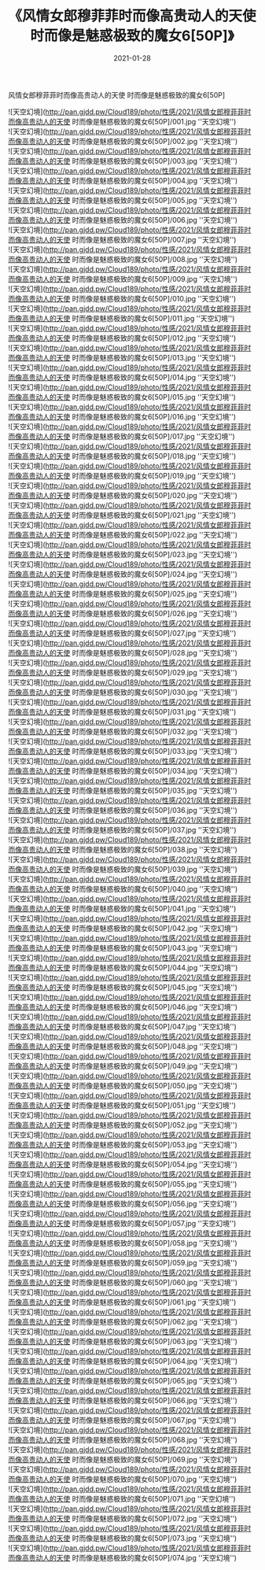 ﻿---
layout: post
title:  《风情女郎穆菲菲时而像高贵动人的天使 时而像是魅惑极致的魔女6[50P]》
date:   2021-01-28
img: http://pan.gjdd.pw/Cloud189/photo/性感/2021/风情女郎穆菲菲时而像高贵动人的天使 时而像是魅惑极致的魔女6[50P]/000.jpg
categories: [美女, 性感, 泳衣]
---

风情女郎穆菲菲时而像高贵动人的天使 时而像是魅惑极致的魔女6[50P]



![天空幻境](http://pan.gjdd.pw/Cloud189/photo/性感/2021/风情女郎穆菲菲时而像高贵动人的天使 时而像是魅惑极致的魔女6[50P]/001.jpg ''天空幻境'') <br>
![天空幻境](http://pan.gjdd.pw/Cloud189/photo/性感/2021/风情女郎穆菲菲时而像高贵动人的天使 时而像是魅惑极致的魔女6[50P]/002.jpg ''天空幻境'') <br>
![天空幻境](http://pan.gjdd.pw/Cloud189/photo/性感/2021/风情女郎穆菲菲时而像高贵动人的天使 时而像是魅惑极致的魔女6[50P]/003.jpg ''天空幻境'') <br>
![天空幻境](http://pan.gjdd.pw/Cloud189/photo/性感/2021/风情女郎穆菲菲时而像高贵动人的天使 时而像是魅惑极致的魔女6[50P]/004.jpg ''天空幻境'') <br>
![天空幻境](http://pan.gjdd.pw/Cloud189/photo/性感/2021/风情女郎穆菲菲时而像高贵动人的天使 时而像是魅惑极致的魔女6[50P]/005.jpg ''天空幻境'') <br>
![天空幻境](http://pan.gjdd.pw/Cloud189/photo/性感/2021/风情女郎穆菲菲时而像高贵动人的天使 时而像是魅惑极致的魔女6[50P]/006.jpg ''天空幻境'') <br>
![天空幻境](http://pan.gjdd.pw/Cloud189/photo/性感/2021/风情女郎穆菲菲时而像高贵动人的天使 时而像是魅惑极致的魔女6[50P]/007.jpg ''天空幻境'') <br>
![天空幻境](http://pan.gjdd.pw/Cloud189/photo/性感/2021/风情女郎穆菲菲时而像高贵动人的天使 时而像是魅惑极致的魔女6[50P]/008.jpg ''天空幻境'') <br>
![天空幻境](http://pan.gjdd.pw/Cloud189/photo/性感/2021/风情女郎穆菲菲时而像高贵动人的天使 时而像是魅惑极致的魔女6[50P]/009.jpg ''天空幻境'') <br>
![天空幻境](http://pan.gjdd.pw/Cloud189/photo/性感/2021/风情女郎穆菲菲时而像高贵动人的天使 时而像是魅惑极致的魔女6[50P]/010.jpg ''天空幻境'') <br>
![天空幻境](http://pan.gjdd.pw/Cloud189/photo/性感/2021/风情女郎穆菲菲时而像高贵动人的天使 时而像是魅惑极致的魔女6[50P]/011.jpg ''天空幻境'') <br>
![天空幻境](http://pan.gjdd.pw/Cloud189/photo/性感/2021/风情女郎穆菲菲时而像高贵动人的天使 时而像是魅惑极致的魔女6[50P]/012.jpg ''天空幻境'') <br>
![天空幻境](http://pan.gjdd.pw/Cloud189/photo/性感/2021/风情女郎穆菲菲时而像高贵动人的天使 时而像是魅惑极致的魔女6[50P]/013.jpg ''天空幻境'') <br>
![天空幻境](http://pan.gjdd.pw/Cloud189/photo/性感/2021/风情女郎穆菲菲时而像高贵动人的天使 时而像是魅惑极致的魔女6[50P]/014.jpg ''天空幻境'') <br>
![天空幻境](http://pan.gjdd.pw/Cloud189/photo/性感/2021/风情女郎穆菲菲时而像高贵动人的天使 时而像是魅惑极致的魔女6[50P]/015.jpg ''天空幻境'') <br>
![天空幻境](http://pan.gjdd.pw/Cloud189/photo/性感/2021/风情女郎穆菲菲时而像高贵动人的天使 时而像是魅惑极致的魔女6[50P]/016.jpg ''天空幻境'') <br>
![天空幻境](http://pan.gjdd.pw/Cloud189/photo/性感/2021/风情女郎穆菲菲时而像高贵动人的天使 时而像是魅惑极致的魔女6[50P]/017.jpg ''天空幻境'') <br>
![天空幻境](http://pan.gjdd.pw/Cloud189/photo/性感/2021/风情女郎穆菲菲时而像高贵动人的天使 时而像是魅惑极致的魔女6[50P]/018.jpg ''天空幻境'') <br>
![天空幻境](http://pan.gjdd.pw/Cloud189/photo/性感/2021/风情女郎穆菲菲时而像高贵动人的天使 时而像是魅惑极致的魔女6[50P]/019.jpg ''天空幻境'') <br>
![天空幻境](http://pan.gjdd.pw/Cloud189/photo/性感/2021/风情女郎穆菲菲时而像高贵动人的天使 时而像是魅惑极致的魔女6[50P]/020.jpg ''天空幻境'') <br>
![天空幻境](http://pan.gjdd.pw/Cloud189/photo/性感/2021/风情女郎穆菲菲时而像高贵动人的天使 时而像是魅惑极致的魔女6[50P]/021.jpg ''天空幻境'') <br>
![天空幻境](http://pan.gjdd.pw/Cloud189/photo/性感/2021/风情女郎穆菲菲时而像高贵动人的天使 时而像是魅惑极致的魔女6[50P]/022.jpg ''天空幻境'') <br>
![天空幻境](http://pan.gjdd.pw/Cloud189/photo/性感/2021/风情女郎穆菲菲时而像高贵动人的天使 时而像是魅惑极致的魔女6[50P]/023.jpg ''天空幻境'') <br>
![天空幻境](http://pan.gjdd.pw/Cloud189/photo/性感/2021/风情女郎穆菲菲时而像高贵动人的天使 时而像是魅惑极致的魔女6[50P]/024.jpg ''天空幻境'') <br>
![天空幻境](http://pan.gjdd.pw/Cloud189/photo/性感/2021/风情女郎穆菲菲时而像高贵动人的天使 时而像是魅惑极致的魔女6[50P]/025.jpg ''天空幻境'') <br>
![天空幻境](http://pan.gjdd.pw/Cloud189/photo/性感/2021/风情女郎穆菲菲时而像高贵动人的天使 时而像是魅惑极致的魔女6[50P]/026.jpg ''天空幻境'') <br>
![天空幻境](http://pan.gjdd.pw/Cloud189/photo/性感/2021/风情女郎穆菲菲时而像高贵动人的天使 时而像是魅惑极致的魔女6[50P]/027.jpg ''天空幻境'') <br>
![天空幻境](http://pan.gjdd.pw/Cloud189/photo/性感/2021/风情女郎穆菲菲时而像高贵动人的天使 时而像是魅惑极致的魔女6[50P]/028.jpg ''天空幻境'') <br>
![天空幻境](http://pan.gjdd.pw/Cloud189/photo/性感/2021/风情女郎穆菲菲时而像高贵动人的天使 时而像是魅惑极致的魔女6[50P]/029.jpg ''天空幻境'') <br>
![天空幻境](http://pan.gjdd.pw/Cloud189/photo/性感/2021/风情女郎穆菲菲时而像高贵动人的天使 时而像是魅惑极致的魔女6[50P]/030.jpg ''天空幻境'') <br>
![天空幻境](http://pan.gjdd.pw/Cloud189/photo/性感/2021/风情女郎穆菲菲时而像高贵动人的天使 时而像是魅惑极致的魔女6[50P]/031.jpg ''天空幻境'') <br>
![天空幻境](http://pan.gjdd.pw/Cloud189/photo/性感/2021/风情女郎穆菲菲时而像高贵动人的天使 时而像是魅惑极致的魔女6[50P]/032.jpg ''天空幻境'') <br>
![天空幻境](http://pan.gjdd.pw/Cloud189/photo/性感/2021/风情女郎穆菲菲时而像高贵动人的天使 时而像是魅惑极致的魔女6[50P]/033.jpg ''天空幻境'') <br>
![天空幻境](http://pan.gjdd.pw/Cloud189/photo/性感/2021/风情女郎穆菲菲时而像高贵动人的天使 时而像是魅惑极致的魔女6[50P]/034.jpg ''天空幻境'') <br>
![天空幻境](http://pan.gjdd.pw/Cloud189/photo/性感/2021/风情女郎穆菲菲时而像高贵动人的天使 时而像是魅惑极致的魔女6[50P]/035.jpg ''天空幻境'') <br>
![天空幻境](http://pan.gjdd.pw/Cloud189/photo/性感/2021/风情女郎穆菲菲时而像高贵动人的天使 时而像是魅惑极致的魔女6[50P]/036.jpg ''天空幻境'') <br>
![天空幻境](http://pan.gjdd.pw/Cloud189/photo/性感/2021/风情女郎穆菲菲时而像高贵动人的天使 时而像是魅惑极致的魔女6[50P]/037.jpg ''天空幻境'') <br>
![天空幻境](http://pan.gjdd.pw/Cloud189/photo/性感/2021/风情女郎穆菲菲时而像高贵动人的天使 时而像是魅惑极致的魔女6[50P]/038.jpg ''天空幻境'') <br>
![天空幻境](http://pan.gjdd.pw/Cloud189/photo/性感/2021/风情女郎穆菲菲时而像高贵动人的天使 时而像是魅惑极致的魔女6[50P]/039.jpg ''天空幻境'') <br>
![天空幻境](http://pan.gjdd.pw/Cloud189/photo/性感/2021/风情女郎穆菲菲时而像高贵动人的天使 时而像是魅惑极致的魔女6[50P]/040.jpg ''天空幻境'') <br>
![天空幻境](http://pan.gjdd.pw/Cloud189/photo/性感/2021/风情女郎穆菲菲时而像高贵动人的天使 时而像是魅惑极致的魔女6[50P]/041.jpg ''天空幻境'') <br>
![天空幻境](http://pan.gjdd.pw/Cloud189/photo/性感/2021/风情女郎穆菲菲时而像高贵动人的天使 时而像是魅惑极致的魔女6[50P]/042.jpg ''天空幻境'') <br>
![天空幻境](http://pan.gjdd.pw/Cloud189/photo/性感/2021/风情女郎穆菲菲时而像高贵动人的天使 时而像是魅惑极致的魔女6[50P]/043.jpg ''天空幻境'') <br>
![天空幻境](http://pan.gjdd.pw/Cloud189/photo/性感/2021/风情女郎穆菲菲时而像高贵动人的天使 时而像是魅惑极致的魔女6[50P]/044.jpg ''天空幻境'') <br>
![天空幻境](http://pan.gjdd.pw/Cloud189/photo/性感/2021/风情女郎穆菲菲时而像高贵动人的天使 时而像是魅惑极致的魔女6[50P]/045.jpg ''天空幻境'') <br>
![天空幻境](http://pan.gjdd.pw/Cloud189/photo/性感/2021/风情女郎穆菲菲时而像高贵动人的天使 时而像是魅惑极致的魔女6[50P]/046.jpg ''天空幻境'') <br>
![天空幻境](http://pan.gjdd.pw/Cloud189/photo/性感/2021/风情女郎穆菲菲时而像高贵动人的天使 时而像是魅惑极致的魔女6[50P]/047.jpg ''天空幻境'') <br>
![天空幻境](http://pan.gjdd.pw/Cloud189/photo/性感/2021/风情女郎穆菲菲时而像高贵动人的天使 时而像是魅惑极致的魔女6[50P]/048.jpg ''天空幻境'') <br>
![天空幻境](http://pan.gjdd.pw/Cloud189/photo/性感/2021/风情女郎穆菲菲时而像高贵动人的天使 时而像是魅惑极致的魔女6[50P]/049.jpg ''天空幻境'') <br>
![天空幻境](http://pan.gjdd.pw/Cloud189/photo/性感/2021/风情女郎穆菲菲时而像高贵动人的天使 时而像是魅惑极致的魔女6[50P]/050.jpg ''天空幻境'') <br>
![天空幻境](http://pan.gjdd.pw/Cloud189/photo/性感/2021/风情女郎穆菲菲时而像高贵动人的天使 时而像是魅惑极致的魔女6[50P]/051.jpg ''天空幻境'') <br>
![天空幻境](http://pan.gjdd.pw/Cloud189/photo/性感/2021/风情女郎穆菲菲时而像高贵动人的天使 时而像是魅惑极致的魔女6[50P]/052.jpg ''天空幻境'') <br>
![天空幻境](http://pan.gjdd.pw/Cloud189/photo/性感/2021/风情女郎穆菲菲时而像高贵动人的天使 时而像是魅惑极致的魔女6[50P]/053.jpg ''天空幻境'') <br>
![天空幻境](http://pan.gjdd.pw/Cloud189/photo/性感/2021/风情女郎穆菲菲时而像高贵动人的天使 时而像是魅惑极致的魔女6[50P]/054.jpg ''天空幻境'') <br>
![天空幻境](http://pan.gjdd.pw/Cloud189/photo/性感/2021/风情女郎穆菲菲时而像高贵动人的天使 时而像是魅惑极致的魔女6[50P]/055.jpg ''天空幻境'') <br>
![天空幻境](http://pan.gjdd.pw/Cloud189/photo/性感/2021/风情女郎穆菲菲时而像高贵动人的天使 时而像是魅惑极致的魔女6[50P]/056.jpg ''天空幻境'') <br>
![天空幻境](http://pan.gjdd.pw/Cloud189/photo/性感/2021/风情女郎穆菲菲时而像高贵动人的天使 时而像是魅惑极致的魔女6[50P]/057.jpg ''天空幻境'') <br>
![天空幻境](http://pan.gjdd.pw/Cloud189/photo/性感/2021/风情女郎穆菲菲时而像高贵动人的天使 时而像是魅惑极致的魔女6[50P]/058.jpg ''天空幻境'') <br>
![天空幻境](http://pan.gjdd.pw/Cloud189/photo/性感/2021/风情女郎穆菲菲时而像高贵动人的天使 时而像是魅惑极致的魔女6[50P]/059.jpg ''天空幻境'') <br>
![天空幻境](http://pan.gjdd.pw/Cloud189/photo/性感/2021/风情女郎穆菲菲时而像高贵动人的天使 时而像是魅惑极致的魔女6[50P]/060.jpg ''天空幻境'') <br>
![天空幻境](http://pan.gjdd.pw/Cloud189/photo/性感/2021/风情女郎穆菲菲时而像高贵动人的天使 时而像是魅惑极致的魔女6[50P]/061.jpg ''天空幻境'') <br>
![天空幻境](http://pan.gjdd.pw/Cloud189/photo/性感/2021/风情女郎穆菲菲时而像高贵动人的天使 时而像是魅惑极致的魔女6[50P]/062.jpg ''天空幻境'') <br>
![天空幻境](http://pan.gjdd.pw/Cloud189/photo/性感/2021/风情女郎穆菲菲时而像高贵动人的天使 时而像是魅惑极致的魔女6[50P]/063.jpg ''天空幻境'') <br>
![天空幻境](http://pan.gjdd.pw/Cloud189/photo/性感/2021/风情女郎穆菲菲时而像高贵动人的天使 时而像是魅惑极致的魔女6[50P]/064.jpg ''天空幻境'') <br>
![天空幻境](http://pan.gjdd.pw/Cloud189/photo/性感/2021/风情女郎穆菲菲时而像高贵动人的天使 时而像是魅惑极致的魔女6[50P]/065.jpg ''天空幻境'') <br>
![天空幻境](http://pan.gjdd.pw/Cloud189/photo/性感/2021/风情女郎穆菲菲时而像高贵动人的天使 时而像是魅惑极致的魔女6[50P]/066.jpg ''天空幻境'') <br>
![天空幻境](http://pan.gjdd.pw/Cloud189/photo/性感/2021/风情女郎穆菲菲时而像高贵动人的天使 时而像是魅惑极致的魔女6[50P]/067.jpg ''天空幻境'') <br>
![天空幻境](http://pan.gjdd.pw/Cloud189/photo/性感/2021/风情女郎穆菲菲时而像高贵动人的天使 时而像是魅惑极致的魔女6[50P]/068.jpg ''天空幻境'') <br>
![天空幻境](http://pan.gjdd.pw/Cloud189/photo/性感/2021/风情女郎穆菲菲时而像高贵动人的天使 时而像是魅惑极致的魔女6[50P]/069.jpg ''天空幻境'') <br>
![天空幻境](http://pan.gjdd.pw/Cloud189/photo/性感/2021/风情女郎穆菲菲时而像高贵动人的天使 时而像是魅惑极致的魔女6[50P]/070.jpg ''天空幻境'') <br>
![天空幻境](http://pan.gjdd.pw/Cloud189/photo/性感/2021/风情女郎穆菲菲时而像高贵动人的天使 时而像是魅惑极致的魔女6[50P]/071.jpg ''天空幻境'') <br>
![天空幻境](http://pan.gjdd.pw/Cloud189/photo/性感/2021/风情女郎穆菲菲时而像高贵动人的天使 时而像是魅惑极致的魔女6[50P]/072.jpg ''天空幻境'') <br>
![天空幻境](http://pan.gjdd.pw/Cloud189/photo/性感/2021/风情女郎穆菲菲时而像高贵动人的天使 时而像是魅惑极致的魔女6[50P]/073.jpg ''天空幻境'') <br>
![天空幻境](http://pan.gjdd.pw/Cloud189/photo/性感/2021/风情女郎穆菲菲时而像高贵动人的天使 时而像是魅惑极致的魔女6[50P]/074.jpg ''天空幻境'') <br>